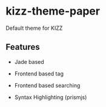 # kizz-theme-paper

Default theme for KIZZ

## Features

- Jade based

- Frontend based tag

- Frontend based searching

- Syntax Highlighting (prismjs)
